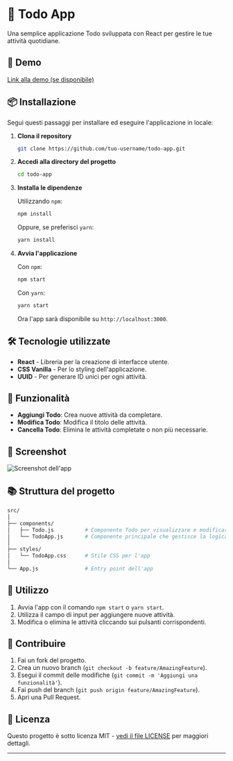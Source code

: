 
# 📝 Todo App

Una semplice applicazione Todo sviluppata con React per gestire le tue attività quotidiane.

## 🚀 Demo
[Link alla demo (se disponibile)](https://esempio-link-demo.com)

## 📦 Installazione

Segui questi passaggi per installare ed eseguire l'applicazione in locale:

1. **Clona il repository**

   ```bash
   git clone https://github.com/tuo-username/todo-app.git
   ```

2. **Accedi alla directory del progetto**

   ```bash
   cd todo-app
   ```

3. **Installa le dipendenze**

   Utilizzando `npm`:
   ```bash
   npm install
   ```

   Oppure, se preferisci `yarn`:
   ```bash
   yarn install
   ```

4. **Avvia l'applicazione**

   Con `npm`:
   ```bash
   npm start
   ```

   Con `yarn`:
   ```bash
   yarn start
   ```

   Ora l'app sarà disponibile su `http://localhost:3000`.

## 🛠️ Tecnologie utilizzate

- **React** - Libreria per la creazione di interfacce utente.
- **CSS Vanilla** - Per lo styling dell'applicazione.
- **UUID** - Per generare ID unici per ogni attività.

## 🔧 Funzionalità

- **Aggiungi Todo**: Crea nuove attività da completare.
- **Modifica Todo**: Modifica il titolo delle attività.
- **Cancella Todo**: Elimina le attività completate o non più necessarie.

## 📸 Screenshot

![Screenshot dell'app](screenshot.png)

## 📚 Struttura del progetto

```bash
src/
│
├── components/
│   ├── Todo.js          # Componente Todo per visualizzare e modificare attività
│   └── TodoApp.js       # Componente principale che gestisce la logica
│
├── styles/
│   └── TodoApp.css      # Stile CSS per l'app
│
└── App.js               # Entry point dell'app
```

## 📝 Utilizzo

1. Avvia l'app con il comando `npm start` o `yarn start`.
2. Utilizza il campo di input per aggiungere nuove attività.
3. Modifica o elimina le attività cliccando sui pulsanti corrispondenti.

## 🤝 Contribuire

1. Fai un fork del progetto.
2. Crea un nuovo branch (`git checkout -b feature/AmazingFeature`).
3. Esegui il commit delle modifiche (`git commit -m 'Aggiungi una funzionalità'`).
4. Fai push del branch (`git push origin feature/AmazingFeature`).
5. Apri una Pull Request.

## 📄 Licenza

Questo progetto è sotto licenza MIT - [vedi il file LICENSE](LICENSE) per maggiori dettagli.

---